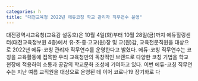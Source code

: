 ```yaml
---
categories: h
title: "대전교육청 2022년 에듀코칭 학교 관리자 직무연수 운영"
---
```

대전광역시교육청(교육감 설동호)은 10월 4일(화)부터 10월 28일(금)까지 에듀힐링센터(대전교육정보원 4층)에서 유&middot;초&middot;중&middot;고교(원)장 및 교(원)감, 교육전문직원을 대상으로 2022년 에듀-코칭 관리자 직무연수를 운영한다고 밝혔다. 에듀-코칭 직무연수는 코칭을 교육활동에 접목한 우리 교육청만의 독창적인 브랜드로 다양한 코칭 기법을 학교 현장에 적용하여 소통과 공감의 학교문화 조성에 기여하고 있다. 이번 에듀-코칭 직무연수는 지난 여름 교직원을 대상으로 운영된 데 이어 코로나19 장기화로 다